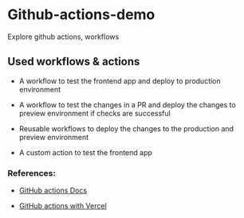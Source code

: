 # Github-actions-demo

Explore github actions, workflows

## Used workflows & actions

- A workflow to test the frontend app and deploy to production environment

- A workflow to test the changes in a PR and deploy the changes to preview environment if checks are successful

- Reusable workflows to deploy the changes to the production and preview environment

- A custom action to test the frontend app

### References:

- [GitHub actions Docs](https://docs.github.com/en/actions)

- [GitHub actions with Vercel](https://vercel.com/guides/how-can-i-use-github-actions-with-vercel)
